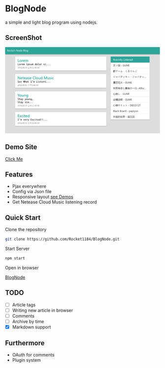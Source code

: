 # BlogNode
a simple and light blog program using nodejs.

## ScreenShot
![Medium](./DemoPic/BlogNodeM.png)

## Demo Site
[Click Me](https://rocka-blog-node.herokuapp.com)

## Features
- Pjax everywhere
- Config via Json file
- Responsive layout [see Demos](./DemoPic)
- Get Netease Cloud Music listening record

## Quick Start
Clone the repository
```bash
git clone https://github.com/Rocket1184/BlogNode.git
```

Start Server
```bash
npm start
```

Open in browser

[BlogNode](http://localhost:8080)

## TODO
- [ ] Article tags
- [ ] Writing new article in browser
- [ ] Comments
- [ ] Archive by time
- [x] Markdown support

## Furthermore
- OAuth for comments
- Plugin system
